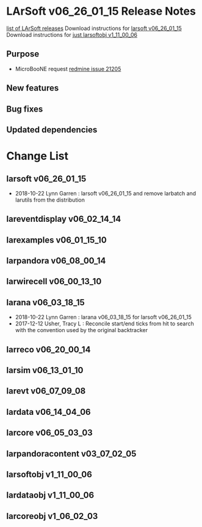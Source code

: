 LArSoft v06_26_01_15 Release Notes
=============================================================================

[list of LArSoft releases](LArSoft_release_list)
Download instructions for [larsoft v06_26_01_15](http://scisoft.fnal.gov/scisoft/bundles/larsoft/v06_26_01_15/larsoft-v06_26_01_15.html)
Download instructions for [just larsoftobj v1_11_00_06](http://scisoft.fnal.gov/scisoft/bundles/larsoftobj/v1_11_00_06/larsoftobj-v1_11_00_06.html)

Purpose
--------------------

-   MicroBooNE request [redmine issue 21205](https://cdcvs.fnal.gov/redmine/issues/21205)

New features
------------------------------

Bug fixes
------------------------

Updated dependencies
----------------------------------------------

Change List
============================

larsoft v06_26_01_15
-------------------------------------------------

-   2018-10-22 Lynn Garren : larsoft v06_26_01_15 and remove larbatch and larutils from the distribution

lareventdisplay v06_02_14_14
-----------------------------------------------------------------

larexamples v06_01_15_10
---------------------------------------------------------

larpandora v06_08_00_14
-------------------------------------------------------

larwirecell v06_00_13_10
---------------------------------------------------------

larana v06_03_18_15
-----------------------------------------------

-   2018-10-22 Lynn Garren : larana v06_03_18_15 for larsoft v06_26_01_15
-   2017-12-12 Usher, Tracy L : Reconcile start/end ticks from hit to search with the convention used by the original backtracker

larreco v06_20_00_14
-------------------------------------------------

larsim v06_13_01_10
-----------------------------------------------

larevt v06_07_09_08
-----------------------------------------------

lardata v06_14_04_06
-------------------------------------------------

larcore v06_05_03_03
-------------------------------------------------

larpandoracontent v03_07_02_05
---------------------------------------------------------------------

larsoftobj v1_11_00_06
-----------------------------------------------------

lardataobj v1_11_00_06
-----------------------------------------------------

larcoreobj v1_06_02_03
-----------------------------------------------------
